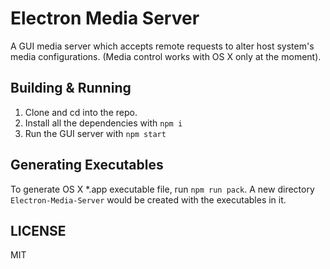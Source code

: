 Electron Media Server
=====================

A GUI media server which accepts remote requests to alter host system's media configurations.
(Media control works with OS X only at the moment).

## Building & Running

1. Clone and cd into the repo.
2. Install all the dependencies with `npm i`
3. Run the GUI server with `npm start`

## Generating Executables

To generate OS X *.app executable file, run `npm run pack`. A new directory `Electron-Media-Server`
would be created with the executables in it.

## LICENSE

MIT
